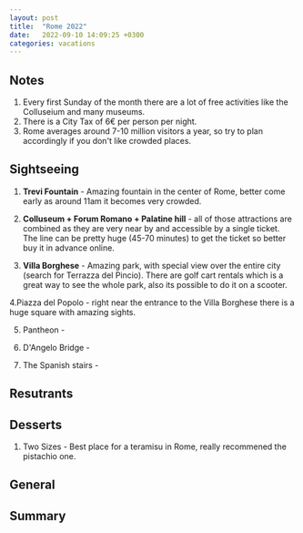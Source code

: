 ```yaml
---
layout: post
title:  "Rome 2022"
date:   2022-09-10 14:09:25 +0300
categories: vacations
---
```


## Notes
1. Every first Sunday of the month there are a lot of free activities like the Colluseium and many museums.
2. There is a City Tax of 6€ per person per night.
3. Rome averages around 7-10 million visitors a year, so try to plan accordingly if you don't like crowded places.

## Sightseeing
1. **Trevi Fountain** - Amazing fountain in the center of Rome, better come early as around 11am it becomes very crowded.

2. **Colluseum + Forum Romano + Palatine hill** - all of those attractions are combined as they are very near by and accessible by a single ticket.
The line can be pretty huge (45-70 minutes) to get the ticket so better buy it in advance online. 

3. **Villa Borghese** - Amazing park, with special view over the entire city (search for Terrazza del Pincio).
There are golf cart rentals which is a great way to see the whole park, also its possible to do it on a scooter.

4.Piazza del Popolo - right near the entrance to the Villa Borghese there is a huge square with amazing sights. 

5. Pantheon - 

6. D'Angelo Bridge - 

7. The Spanish stairs - 

## Resutrants

## Desserts 
1. Two Sizes - Best place for a teramisu in Rome, really recommened the pistachio one.



## General


## Summary
